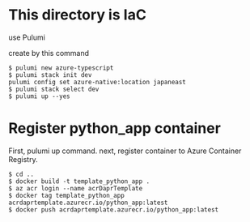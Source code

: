 # This directory is IaC

use Pulumi

create by this command

```
$ pulumi new azure-typescript
$ pulumi stack init dev
pulumi config set azure-native:location japaneast
$ pulumi stack select dev
$ pulumi up --yes
```

# Register python_app container

First, pulumi up command. next, register container to Azure Container Registry.

```
$ cd ..
$ docker build -t template_python_app .
$ az acr login --name acrDaprTemplate
$ docker tag template_python_app acrdaprtemplate.azurecr.io/python_app:latest
$ docker push acrdaprtemplate.azurecr.io/python_app:latest
```
